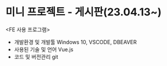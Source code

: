# 미니 프로젝트 - 게시판(23.04.13~)

<FE 사용 프로그램>

- 개발환경 및 개발툴 
Windows 10, VSCODE, DBEAVER
- 사용된 기술 및 언어 
Vue.js
- 코드 및 버전관리 
git
